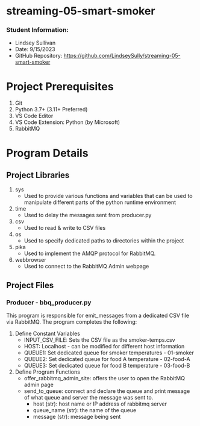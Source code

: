 # streaming-05-smart-smoker
### Student Information:
- Lindsey Sullivan
- Date: 9/15/2023
- GitHub Repository: https://github.com/LindseySully/streaming-05-smart-smoker

# Project Prerequisites
1. Git
1. Python 3.7+ (3.11+ Preferred)
1. VS Code Editor
1. VS Code Extension: Python (by Microsoft)
1. RabbitMQ

# Program Details

## Project Libraries
1. sys
    - Used to provide various functions and variables that can be used to manipulate different parts of the python runtime environment
1. time
    - Used to delay the messages sent from producer.py
1. csv
    - Used to read & write to CSV files
1. os
    - Used to specify dedicated paths to directories within the project
1. pika
    - Used to implement the AMQP protocol for RabbitMQ.
1. webbrowser
    - Used to connect to the RabbitMQ Admin webpage

## Project Files

### Producer - bbq_producer.py
This program is responsible for emit_messages from a dedicated CSV file via RabbitMQ. The program completes the following:
1. Define Constant Variables
    - INPUT_CSV_FILE: Sets the CSV file as the smoker-temps.csv
    - HOST: Localhost - can be modified for different host information
    - QUEUE1: Set dedicated queue for smoker temperatures - 01-smoker
    - QUEUE2: Set dedicated queue for food A temperature - 02-food-A
    - QUEUE3: Set dedicated queue for food B temperature - 03-food-B
1. Define Program Functions
    - offer_rabbitmq_admin_site: offers the user to open the RabbitMQ admin page
    - send_to_queue: connect and declare the queue and print message of what queue and server the message was sent to.
        - host (str): host name or IP address of rabbitmq server
        - queue_name (str): the name of the queue
        - message (str): message being sent
